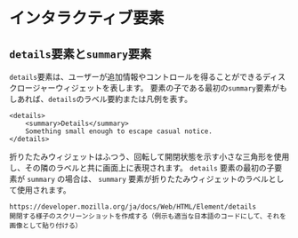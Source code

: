 # インタラクティブ要素
<!--勉強する必要がありそう-->
<!-- ch3-10.txt (4ページ、3000～4600字想定) -->

## `details`要素と`summary`要素
`details`要素は、ユーザーが追加情報やコントロールを得ることができるディスクロージャーウィジェットを表します。
要素の子である最初の`summary`要素がもしあれば、`details`のラベル要約または凡例を表す。
```
<details>
    <summary>Details</summary>
    Something small enough to escape casual notice.
</details>

```

<!-- MDNママ -->
折りたたみウィジェットはふつう、回転して開閉状態を示す小さな三角形を使用し、その隣のラベルと共に画面上に表現されます。 `details` 要素の最初の子要素が `summary` の場合は、 `summary` 要素が折りたたみウィジェットのラベルとして使用されます。

```
https://developer.mozilla.org/ja/docs/Web/HTML/Element/details
開閉する様子のスクリーンショットを作成する（例示も適当な日本語のコードにして、それを画像として貼り付ける）
```

<!-- dialog要素はStableだとChromeのみ。 -->
